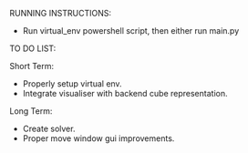 RUNNING INSTRUCTIONS:

- Run virtual_env powershell script, then either run main.py


TO DO LIST:

Short Term:
- Properly setup virtual env.
- Integrate visualiser with backend cube representation.

Long Term:
- Create solver.
- Proper move window gui improvements.
